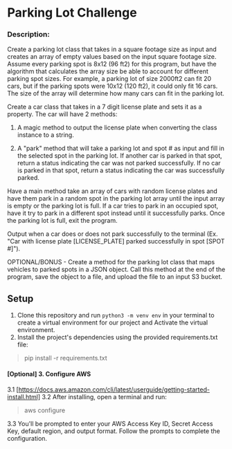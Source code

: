 # Parking Lot Challenge
### Description: 
Create a parking lot class that takes in a square footage size as input and creates an array of empty values based on the input square footage size. Assume every parking spot is 8x12 (96 ft2) for this program, but have the algorithm that calculates the array size be able to account for different parking spot sizes. For example, a parking lot of size 2000ft2 can fit 20 cars, but if the parking spots were 10x12 (120 ft2), it could only fit 16 cars. The size of the array will determine how many cars can fit in the parking lot.

Create a car class that takes in a 7 digit license plate and sets it as a property. The car will have 2 methods:

1. A magic method to output the license plate when converting the class instance to a string.

2. A "park" method that will take a parking lot and spot # as input and fill in the selected spot in the parking lot. If another car is parked in that spot, return a status indicating the car was not parked successfully. If no car is parked in that spot, return a status indicating the car was successfully parked.

Have a main method take an array of cars with random license plates and have them park in a random spot in the parking lot array until the input array is empty or the parking lot is full. If a car tries to park in an occupied spot, have it try to park in a different spot instead until it successfully parks. Once the parking lot is full, exit the program.

Output when a car does or does not park successfully to the terminal (Ex. "Car with license plate [LICENSE_PLATE] parked successfully in spot [SPOT #]").

OPTIONAL/BONUS - Create a method for the parking lot class that maps vehicles to parked spots in a JSON object. Call this method at the end of the program, save the object to a file, and upload the file to an input S3 bucket.

## Setup
1. Clone this repository and run `python3 -m venv env` in your terminal to create a virtual environment for our project and Activate the virtual environment.
2. Install the project's dependencies using the provided requirements.txt file:
> pip install -r requirements.txt

#### [Optional] 3. Configure AWS

3.1     [https://docs.aws.amazon.com/cli/latest/userguide/getting-started-install.html]
3.2 After installing, open a terminal and run:
> aws configure

3.3 You'll be prompted to enter your AWS Access Key ID, Secret Access Key, default region, and output format. Follow the prompts to complete the configuration.
